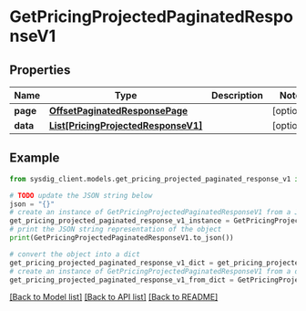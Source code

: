 # GetPricingProjectedPaginatedResponseV1


## Properties

Name | Type | Description | Notes
------------ | ------------- | ------------- | -------------
**page** | [**OffsetPaginatedResponsePage**](OffsetPaginatedResponsePage.md) |  | [optional] 
**data** | [**List[PricingProjectedResponseV1]**](PricingProjectedResponseV1.md) |  | [optional] 

## Example

```python
from sysdig_client.models.get_pricing_projected_paginated_response_v1 import GetPricingProjectedPaginatedResponseV1

# TODO update the JSON string below
json = "{}"
# create an instance of GetPricingProjectedPaginatedResponseV1 from a JSON string
get_pricing_projected_paginated_response_v1_instance = GetPricingProjectedPaginatedResponseV1.from_json(json)
# print the JSON string representation of the object
print(GetPricingProjectedPaginatedResponseV1.to_json())

# convert the object into a dict
get_pricing_projected_paginated_response_v1_dict = get_pricing_projected_paginated_response_v1_instance.to_dict()
# create an instance of GetPricingProjectedPaginatedResponseV1 from a dict
get_pricing_projected_paginated_response_v1_from_dict = GetPricingProjectedPaginatedResponseV1.from_dict(get_pricing_projected_paginated_response_v1_dict)
```
[[Back to Model list]](../README.md#documentation-for-models) [[Back to API list]](../README.md#documentation-for-api-endpoints) [[Back to README]](../README.md)


